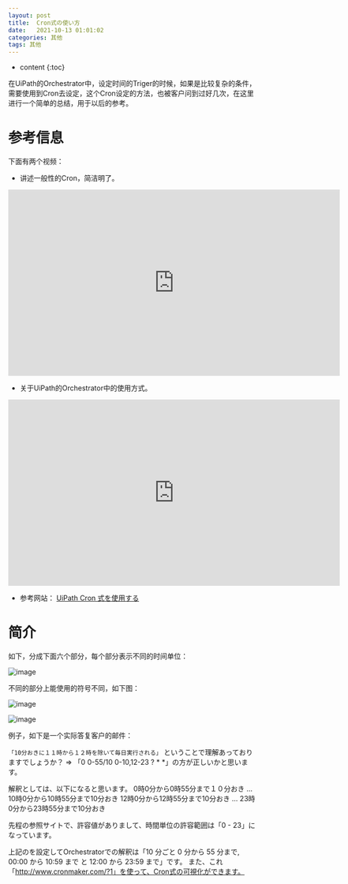 ```yaml
---
layout: post
title:  Cron式の使い方               
date:   2021-10-13 01:01:02
categories: 其他
tags: 其他
---
```

* content
{:toc}

在UiPath的Orchestrator中，设定时间的Triger的时候，如果是比较复杂的条件，需要使用到Cron去设定，这个Cron设定的方法，也被客户问到过好几次，在这里进行一个简单的总结，用于以后的参考。

# 参考信息

下面有两个视频：

- 讲述一般性的Cron，简洁明了。

<iframe width="672" height="378" src="https://www.youtube.com/embed/wtLx8KqASEs" frameborder="0" allow="autoplay; encrypted-media" allowfullscreen></iframe>

- 关于UiPath的Orchestrator中的使用方式。
<iframe width="672" height="378" src="https://www.youtube.com/embed/w1NrbhwtHCQ" frameborder="0" allow="autoplay; encrypted-media" allowfullscreen></iframe>

- 参考网站：
[UiPath Cron 式を使用する](https://docs.uipath.com/orchestrator/lang-ja/docs/using-cron-expressions)

# 简介

如下，分成下面六个部分，每个部分表示不同的时间单位：

![image](https://user-images.githubusercontent.com/18595935/137111640-ddb28d49-1cdb-47a9-9696-f0c734793243.png)

不同的部分上能使用的符号不同，如下图：

![image](https://user-images.githubusercontent.com/18595935/137112501-4daf3667-1fa1-431b-966a-2ea414a99e6e.png)

![image](https://user-images.githubusercontent.com/18595935/137112646-3aca3958-7f35-44fc-a575-fc065dcacca7.png)

例子，如下是一个实际答复客户的邮件：

`「10分おきに１１時から１２時を除いて毎日実行される」`
ということで理解あっておりますでしょうか？
⇒ 「0 0-55/10 0-10,12-23 ? * *」の方が正しいかと思います。

解釈としては、以下になると思います。
0時0分から0時55分まで１０分おき
…
10時0分から10時55分まで10分おき
12時0分から12時55分まで10分おき
…
23時0分から23時55分まで10分おき

先程の参照サイトで、許容値がありまして、時間単位の許容範囲は「0 - 23」になっています。

上記のを設定してOrchestratorでの解釈は「10 分ごと 0 分から 55 分まで, 00:00 から 10:59 まで と 12:00 から 23:59 まで」です。
また、これ「http://www.cronmaker.com/?1」を使って、Cron式の可視化ができます。



